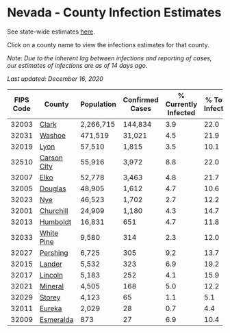 # Nevada - County Infection Estimates

See state-wide estimates [here](/infections/us-nv).

Click on a county name to view the infections estimates for that county.

*Note: Due to the inherent lag between infections and reporting of cases, our estimates of infections are as of 14 days ago.*

*Last updated: December 16, 2020*

|   FIPS Code |                     County |   Population |   Confirmed Cases |   % Currently Infected |   % Total Infected |
|-------------|----------------------------|--------------|-------------------|------------------------|--------------------|
|       32003 |             [Clark](clark) |    2,266,715 |           144,834 |                    3.9 |               22.0 |
|       32031 |           [Washoe](washoe) |      471,519 |            31,021 |                    4.5 |               21.9 |
|       32019 |               [Lyon](lyon) |       57,510 |             1,815 |                    3.5 |               10.1 |
|       32510 | [Carson City](carson-city) |       55,916 |             3,972 |                    8.8 |               22.0 |
|       32007 |               [Elko](elko) |       52,778 |             3,463 |                    4.8 |               21.7 |
|       32005 |         [Douglas](douglas) |       48,905 |             1,612 |                    4.7 |               10.6 |
|       32023 |                 [Nye](nye) |       46,523 |             1,702 |                    2.7 |               12.2 |
|       32001 |     [Churchill](churchill) |       24,909 |             1,180 |                    4.3 |               14.7 |
|       32013 |       [Humboldt](humboldt) |       16,831 |               651 |                    4.7 |               11.8 |
|       32033 |   [White Pine](white-pine) |        9,580 |               314 |                    2.3 |               12.0 |
|       32027 |       [Pershing](pershing) |        6,725 |               305 |                    9.2 |               13.7 |
|       32015 |           [Lander](lander) |        5,532 |               323 |                    6.9 |               19.2 |
|       32017 |         [Lincoln](lincoln) |        5,183 |               252 |                    4.1 |               15.9 |
|       32021 |         [Mineral](mineral) |        4,505 |               168 |                    5.0 |               12.2 |
|       32029 |           [Storey](storey) |        4,123 |                65 |                    1.1 |                5.1 |
|       32011 |           [Eureka](eureka) |        2,029 |                28 |                    0.7 |                4.4 |
|       32009 |     [Esmeralda](esmeralda) |          873 |                27 |                    6.9 |               10.4 |